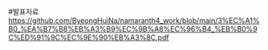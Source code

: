#발표자료
https://github.com/ByeongHuiNa/namaranth4_work/blob/main/3%EC%A1%B0_%EA%B7%B8%EB%A3%B9%EC%9B%A8%EC%96%B4_%EB%B0%9C%ED%91%9C%EC%9E%90%EB%A3%8C.pdf
